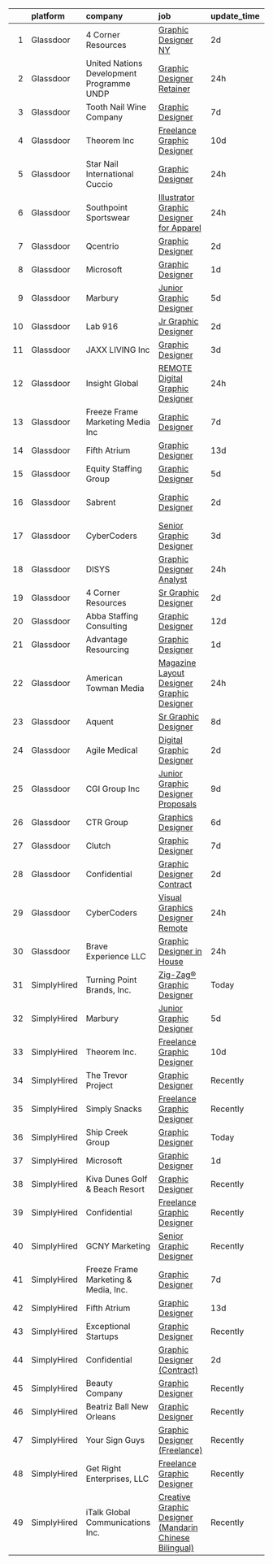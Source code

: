

|    | platform    | company                                    | job                                                                                                                                                                                                                                                                                                                                                                                                                                                                                                                                                                                                                                                                                                                                                                                                                                                                                                                                                                                                                                                                                                                                                                                                                                                                                                                                                                                 | update_time   | location             |
|---:|:------------|:-------------------------------------------|:------------------------------------------------------------------------------------------------------------------------------------------------------------------------------------------------------------------------------------------------------------------------------------------------------------------------------------------------------------------------------------------------------------------------------------------------------------------------------------------------------------------------------------------------------------------------------------------------------------------------------------------------------------------------------------------------------------------------------------------------------------------------------------------------------------------------------------------------------------------------------------------------------------------------------------------------------------------------------------------------------------------------------------------------------------------------------------------------------------------------------------------------------------------------------------------------------------------------------------------------------------------------------------------------------------------------------------------------------------------------------------|:--------------|:---------------------|
|  1 | Glassdoor   | 4 Corner Resources                         | [Graphic Designer  NY ](https://www.glassdoor.com/partner/jobListing.htm?pos=114&ao=1110586&s=58&guid=000001818f572fdf82df4aeb22bf6b9d&src=GD_JOB_AD&t=SR&vt=w&ea=1&cs=1_105a5ff7&cb=1655967265152&jobListingId=1007952328863&cpc=334ABAF5D42DC775&jrtk=3-0-1g67lec0sih5p801-1g67lec19is2p800-acfc512cac6432b6--6NYlbfkN0BbOuERaj5v5m27SHODHSE1AJUyn-tjvQD4xEPDiBm3ei1uIpzH7JItqg56FuKjcna7l104GhRpr11-QPm8vOrcxF2QLx7lp7pbRCSXJ-1hBVO7cWfRExYEdl2An46pbVQ6QKTH2hA6iIDUS7xAMiUObIVYTSq-GM11FeaezHyD5kKFIp48LHxrSWGeYlyb5K4-O6kC3YqTYVrgW8YrCrJFHFPvzwitYi1TyCs_xN6uzVRC_kw-50ypUGI5R-w60--oW5DtqQixLFIOCvl_kjo-OYDXUEQa5P3CHxRSSGy8UkR6lioaPylZuesEPK3P411PBWeOCN2g8kq42Pz0aITs-eouHSuLFGp0HaRPn6cY8FiA6WXvcsCWfYgz9k4t2lDiuvDSIU2lolj2X1HJJwecWM0BTA9UUPb1PHNmbdIRqayV2oqIDwGEgsE4HWJPJufZVkkaLPbD0AoE8596kRRsBov2rQ9D6gOm_7eftE7VU49VdCbyY6D-JzXrq89_btJ1-6EVZ9wzXjIgxKPwyAfx1PUBukLwaSByphI-N9ryg6GN73-8NJtPja_grbnOiYWBjeSfDDIaEeLqcWwL7Db3DzR8pD2gVfzevbNfhF_XNdhWv00iUElcNSP3b7FWQ27IrwTNtAidGcf6kB9-MMvDVf-nhhJnsAJnol3YqzkHcv677lw0coi684d0-hCdkLY1T25_pCg95g%3D%3D)                                                                                                                                                                                                                                                                                                        | 2d            | New York, NY         |
|  2 | Glassdoor   | United Nations Development Programme  UNDP | [Graphic Designer  Retainer ](https://www.glassdoor.com/partner/jobListing.htm?pos=124&ao=1136043&s=58&guid=000001818f572fdf82df4aeb22bf6b9d&src=GD_JOB_AD&t=SR&vt=w&cs=1_2d75b050&cb=1655967265153&jobListingId=1007957267554&jrtk=3-0-1g67lec0sih5p801-1g67lec19is2p800-9eb7f1d2f1fc61df-)                                                                                                                                                                                                                                                                                                                                                                                                                                                                                                                                                                                                                                                                                                                                                                                                                                                                                                                                                                                                                                                                                        | 24h           | Remote               |
|  3 | Glassdoor   | Tooth   Nail Wine Company                  | [Graphic Designer](https://www.glassdoor.com/partner/jobListing.htm?pos=128&ao=1136043&s=58&guid=000001818f572fdf82df4aeb22bf6b9d&src=GD_JOB_AD&t=SR&vt=w&ea=1&cs=1_244e3b05&cb=1655967265153&jobListingId=1007942247149&jrtk=3-0-1g67lec0sih5p801-1g67lec19is2p800-9b83c48d7b2d5c3c-)                                                                                                                                                                                                                                                                                                                                                                                                                                                                                                                                                                                                                                                                                                                                                                                                                                                                                                                                                                                                                                                                                              | 7d            | Paso Robles, CA      |
|  4 | Glassdoor   | Theorem Inc                                | [Freelance Graphic Designer](https://www.glassdoor.com/partner/jobListing.htm?pos=102&ao=1110586&s=58&guid=000001818f572fdf82df4aeb22bf6b9d&src=GD_JOB_AD&t=SR&vt=w&ea=1&cs=1_0bf7fa5c&cb=1655967265150&jobListingId=1007933778137&cpc=AC285F3A3ECA6BB0&jrtk=3-0-1g67lec0sih5p801-1g67lec19is2p800-c6f76b686089fad8--6NYlbfkN0AFW8_jy3Exud-3yScDe6C_gOnco_vY6PGUfytLF_4d6EkTCpOAWV-CrHKoiYYLwIqg1l_gI_lcE6Sgc6Z0AbUcjp9OM2Gim2qbKXCOcZaAhiPME1DQ2wZs7zWrQyxgM_WwQXANWvgVEC4Lx131mJzhmPIQ_XinjlxfRdvB2NH3Hgy4UHt9gIwQdv5K2XbsF0VTAwfy9-uYq76z76qzLzEp-hfy3qzAf6fEy3hVHkAZ0gQQbc6JusnBBhgbV1yqPRAjaSe9iuwiqAmNpW2aIFY4cB4S3VZwtYcKcH2d29OAyUJ5ifRG0Ouvhp-h0dr5MKnXTEK6rbwm1a8eSyg-qY7KsClyBfs6E7T7m55hN1EAyH9vELXMc8CJLgZj7AQd35ELx1lqCJbDsTIXd13Es8JvB6__tZZsBrHzWD39boSMc_IPSygRwiYvOBhsI9aLUOBmL6mcZOXwNwQKJrcyedgUS7uvUfe3V-ZKWZHi-jDSXSHKiVOcVWuY55qNBCwZr8U%3D)                                                                                                                                                                                                                                                                                                                                                                                                                                                                                                                 | 10d           | Remote               |
|  5 | Glassdoor   | Star Nail International   Cuccio           | [Graphic Designer](https://www.glassdoor.com/partner/jobListing.htm?pos=130&ao=1136043&s=58&guid=000001818f572fdf82df4aeb22bf6b9d&src=GD_JOB_AD&t=SR&vt=w&ea=1&cs=1_c07b7e16&cb=1655967265153&jobListingId=1007957175951&jrtk=3-0-1g67lec0sih5p801-1g67lec19is2p800-79f6cd1be71824a3-)                                                                                                                                                                                                                                                                                                                                                                                                                                                                                                                                                                                                                                                                                                                                                                                                                                                                                                                                                                                                                                                                                              | 24h           | Valencia, CA         |
|  6 | Glassdoor   | Southpoint Sportswear                      | [Illustrator   Graphic Designer for Apparel](https://www.glassdoor.com/partner/jobListing.htm?pos=104&ao=1110586&s=58&guid=000001818f572fdf82df4aeb22bf6b9d&src=GD_JOB_AD&t=SR&vt=w&ea=1&cs=1_ee4c305c&cb=1655967265150&jobListingId=1007956721470&cpc=C0FAF87ADD587446&jrtk=3-0-1g67lec0sih5p801-1g67lec19is2p800-3104492e6307aed8--6NYlbfkN0CNayYzF1mBaI40OgT78t3Q2d9IxlwDzhsYR4HK7epYUe4Qw0M7PF9GjlLjp-a1XHEFqdOU3Ogi1Pcj76x2e9YdKNnXAzn_c7qAtMxNuzdFIsUZJW85nyqE8yPwBOeFmOGwJVMwQaPSvg0C2jWEM9g4yXkNK2jYDY3eFsCgBrk0luXt4-iCGxJWkcgyQzypojRFkOGb8hmVrDGOag9EXi8yFCaAB5WeO2nkD_MKxsLzgTCvisNUXt3a14Tae-DJAfp-q8d_9bkp6kvji2IBYQcBNEXIbq3J1nXqgzoeUGRJt2SrwMCo_SnpdKF0-kedUz57MWR9vpuyRf7ckfIK5ud9pMjXBxyhdAqX0sN-TreyleArko95ub0XeMBm6zonqcMKRGvRBiMamtjP4OmWIFz3omxBTv_QdOAbzpNjkacMGBzhZaIs6sLX1OEqt8lArtcVtg6K5ctFFcKMZbFE_i4_xQrXUQjZSQwyl4nQ-NhOsDfKpBBRQtDxDKEK51_aPLVX4T8tkUsHUQ%3D%3D)                                                                                                                                                                                                                                                                                                                                                                                                                                                                                   | 24h           | Medley, FL           |
|  7 | Glassdoor   | Qcentrio                                   | [Graphic Designer](https://www.glassdoor.com/partner/jobListing.htm?pos=127&ao=1136043&s=58&guid=000001818f572fdf82df4aeb22bf6b9d&src=GD_JOB_AD&t=SR&vt=w&cs=1_68abedac&cb=1655967265153&jobListingId=1007951761137&jrtk=3-0-1g67lec0sih5p801-1g67lec19is2p800-edd0f7c2f6175437-)                                                                                                                                                                                                                                                                                                                                                                                                                                                                                                                                                                                                                                                                                                                                                                                                                                                                                                                                                                                                                                                                                                   | 2d            | Houston, TX          |
|  8 | Glassdoor   | Microsoft                                  | [Graphic Designer](https://www.glassdoor.com/partner/jobListing.htm?pos=122&ao=1136043&s=58&guid=000001818f572fdf82df4aeb22bf6b9d&src=GD_JOB_AD&t=SR&vt=w&ea=1&cs=1_8ec7097c&cb=1655967265153&jobListingId=1007955223233&jrtk=3-0-1g67lec0sih5p801-1g67lec19is2p800-78194f8f604e59fc-)                                                                                                                                                                                                                                                                                                                                                                                                                                                                                                                                                                                                                                                                                                                                                                                                                                                                                                                                                                                                                                                                                              | 1d            | Remote               |
|  9 | Glassdoor   | Marbury                                    | [Junior Graphic Designer](https://www.glassdoor.com/partner/jobListing.htm?pos=125&ao=1136043&s=58&guid=000001818f572fdf82df4aeb22bf6b9d&src=GD_JOB_AD&t=SR&vt=w&ea=1&cs=1_08682922&cb=1655967265153&jobListingId=1007947966367&jrtk=3-0-1g67lec0sih5p801-1g67lec19is2p800-265648219fb521ff-)                                                                                                                                                                                                                                                                                                                                                                                                                                                                                                                                                                                                                                                                                                                                                                                                                                                                                                                                                                                                                                                                                       | 5d            | Remote               |
| 10 | Glassdoor   | Lab 916                                    | [Jr  Graphic Designer](https://www.glassdoor.com/partner/jobListing.htm?pos=107&ao=1110586&s=58&guid=000001818f572fdf82df4aeb22bf6b9d&src=GD_JOB_AD&t=SR&vt=w&ea=1&cs=1_4f5b4047&cb=1655967265150&jobListingId=1007952834308&cpc=AC285F3A3ECA6BB0&jrtk=3-0-1g67lec0sih5p801-1g67lec19is2p800-457ed616efcefe7d--6NYlbfkN0BpjNmDsl8c3U7KJVddV-RuVe4azqwUC9lNtfo88f6OOQ4huVoiSr1-84vuxnLFO13j6P23GsU4Ng8BKL8Ygfva-o6hK75JDgyZ5-8U6ZpTvdzvzI0f89FpcSU-4hHzcN_7lN8HG1vVgEKMvDCWlW_D7ZWb2_Yy2FqK2gO-cXJSs1HmJQJyca-9ntLpEhQ48kjQ3Y2sXgiJiBtA4_TXefUT4H16ubUa9O0KoET3PKq3U6ZIPsi7HgmJI-ADtqize41OPaqIlhUBOg7dNwdpxJtNj4fHuVG4T2UOzgLiVJ6ZPMvg2tAA7oX8k3RDmaSB-PbYKq3fTuPmnpvlmhgSl7lW6jiuhMOOsBtOAXsXvMzzHMW98pePMPY4YNcZRBRNrrZ23ZKrOtP_1-Q6kDdnYyCzuEG108l85xKNqePq_5NOaFtNzGS64RUTFDVBYlSNP0uoWxmqNQ8mgJ4BFRGmZITK06vS2wl9liUFIMq0swcXczzPz52SKhzR6I0KbFfm2JoeZsxMkxVgVg%3D%3D)                                                                                                                                                                                                                                                                                                                                                                                                                                                                                                         | 2d            | Remote               |
| 11 | Glassdoor   | JAXX LIVING  Inc                           | [Graphic Designer](https://www.glassdoor.com/partner/jobListing.htm?pos=106&ao=1110586&s=58&guid=000001818f572fdf82df4aeb22bf6b9d&src=GD_JOB_AD&t=SR&vt=w&ea=1&cs=1_cf2d3e3a&cb=1655967265150&jobListingId=1007949254701&cpc=9C4F014304452074&jrtk=3-0-1g67lec0sih5p801-1g67lec19is2p800-69a63032a5e203c5--6NYlbfkN0B6OB7jr-p4Ycr1l0MNgEhbiUbX8bsrLuSxQNC77Lk13UqdI_GAXZGZCrmnYut3k63HYFlpVXq8ZSv-wYpJUrd1e7vQKBl3nZuxpayZioerETp1nHF8VsyN10U33-dWeQ9jCPKi0eJBSGKPrFNwjm_Als-3dIPCc1Sywh8diVRhRwu5feU5MC0vCDI2EfXS2qYyvncaFno6QJO1XehoaT9wolYuSFNN_t43CiYMgeIUtUAounTAFY2pdSe1R4UDIY3ggZslWF5QSltR6FdPurxm63ItvBhXuAPA1JWdhM418DILufsIg_5mDssxoC6JBC8cPgUUdn8hS8i7cD7Oc_cdMkYzpAoETkbw9uNiqk0NqmCXKYxTz2xWZU0c3XcKctN3pa7rragwbi1M5YaFS6eMo8ZubSxBods91E2vHnpcadT84lNtMtZICZRBvjq7maCvNxUhW5On7FwRV_314lidrYRrDFJFHU-S7kprrN72dVgQgWVfH0pQOS_e3WMJ83A%3D)                                                                                                                                                                                                                                                                                                                                                                                                                                                                                                                           | 3d            | Atlanta, GA          |
| 12 | Glassdoor   | Insight Global                             | [REMOTE Digital Graphic Designer](https://www.glassdoor.com/partner/jobListing.htm?pos=112&ao=1110586&s=58&guid=000001818f572fdf82df4aeb22bf6b9d&src=GD_JOB_AD&t=SR&vt=w&cs=1_19c451fc&cb=1655967265151&jobListingId=1007957361140&cpc=45DC3EB807283E85&jrtk=3-0-1g67lec0sih5p801-1g67lec19is2p800-3cad63510f266df8--6NYlbfkN0BKkHZu3wF05EeDimN_p6sYpKCMArvwa95YdH7UpkaBCqc7l59ErwqcyE8VoIfttn4c2j_dz-wbi3Y1h5LG2YcoVap2Se6ieQr5Ue30ocDPLddk2oDZQgbqm8d-MfWlTn3NqIitRa5kOB3MllyMERON4N16Ajc4k9HeWQrt97QOVrCc89U608sQncLhY5bWULSd2KWNFhz7r7Ub5BKk8BykULewpchuD72uirl-mSWaByY0-6tcmN9KchziA4Qo_ZIh1_bqLO1Ry8Jq9X6he200J9TY2DSYBst1kH3hEvcp8-xGYiTdzi8UMYyU5WOT7GTRq6UX-BRhNdSEVQH2U0wXlY6f2vwEo8RmIzId-XovRgOjvGm7VXOSp9R0asK9m6bK0ZiLGZZKlkPsEJpfZIOMePJI_yHzMxmOE2-x0ojqsjyylClm1qlXstnU6nGnSnI4dHi6R07wSzKObriMa684JprHaY-GjQbQ9o77Ii93dinPdTv2_oQHJpOX5yBodd8%3D)                                                                                                                                                                                                                                                                                                                                                                                                                                                                                                                 | 24h           | El Segundo, CA       |
| 13 | Glassdoor   | Freeze Frame Marketing   Media  Inc        | [Graphic Designer](https://www.glassdoor.com/partner/jobListing.htm?pos=129&ao=1136043&s=58&guid=000001818f572fdf82df4aeb22bf6b9d&src=GD_JOB_AD&t=SR&vt=w&ea=1&cs=1_56b5c45e&cb=1655967265153&jobListingId=1007942040973&jrtk=3-0-1g67lec0sih5p801-1g67lec19is2p800-62b21f85ab881198-)                                                                                                                                                                                                                                                                                                                                                                                                                                                                                                                                                                                                                                                                                                                                                                                                                                                                                                                                                                                                                                                                                              | 7d            | Remote               |
| 14 | Glassdoor   | Fifth Atrium                               | [Graphic Designer](https://www.glassdoor.com/partner/jobListing.htm?pos=123&ao=1136043&s=58&guid=000001818f572fdf82df4aeb22bf6b9d&src=GD_JOB_AD&t=SR&vt=w&ea=1&cs=1_6873c137&cb=1655967265153&jobListingId=1007930521371&jrtk=3-0-1g67lec0sih5p801-1g67lec19is2p800-d0d39c68e8e23311-)                                                                                                                                                                                                                                                                                                                                                                                                                                                                                                                                                                                                                                                                                                                                                                                                                                                                                                                                                                                                                                                                                              | 13d           | Remote               |
| 15 | Glassdoor   | Equity Staffing Group                      | [Graphic Designer](https://www.glassdoor.com/partner/jobListing.htm?pos=118&ao=1110586&s=58&guid=000001818f572fdf82df4aeb22bf6b9d&src=GD_JOB_AD&t=SR&vt=w&ea=1&cs=1_385016e4&cb=1655967265153&jobListingId=1007947976181&cpc=8795CF9063CD573D&jrtk=3-0-1g67lec0sih5p801-1g67lec19is2p800-517a0587ddd23bf8--6NYlbfkN0C1yyJIapRlEdYOhDmVropYbNu6_NST9zaz4GWjsOuGwSr2S_wuxMSgMUxyoNOegNJul5AzaZ7KLnpBvVDrfxHcqpo3ZKjpy9f3Fx9lskEFgv6v44K8JxHHrU6S4B-RI-fjeCoOTQIiUjSUh1AU2Y8PyCy8gbw6UAh5-JDfUKV_d_j7DFdN88OjBOdZXrvy4XUkki_ain-oyJUVfWvs3sbAa-g5DdKd4JXHaNyVWngHs2DWpDw0sqdSmrdCAHrwaPLKFmB5b_jWPeiXV0q_OtKDkrDxqmndoiW1Z5WYoq6t-R3cO3Ww3QtAItTVzdXHQ86-dsnbYpF49vBOEgOSyKJQfOeKTSyy8prnY-oPGCAUIn9rIUSnwQwFSjSXiSsb2G-v0CBKY2PguX4QaRA8rm4IdRQLnT-OB459cnq3nmpT-bHfw7sV5EFqcxbyZk2PPHrHGxXzHDdM2oopbgxo3lGJSqqCnIBu0oMdVNW2bXl4tcviKeyxd-QvA9sfYahLVLVXAa3MGLJAUA%3D%3D)                                                                                                                                                                                                                                                                                                                                                                                                                                                                                                             | 5d            | Houston, TX          |
| 16 | Glassdoor   | Sabrent                                    | [Graphic Designer](https://www.glassdoor.com/partner/jobListing.htm?pos=111&ao=1110586&s=58&guid=000001818f572fdf82df4aeb22bf6b9d&src=GD_JOB_AD&t=SR&vt=w&ea=1&cs=1_97f265e9&cb=1655967265152&jobListingId=1007951565244&cpc=47CFDC01B3F81FAC&jrtk=3-0-1g67lec0sih5p801-1g67lec19is2p800-801aeac76e53774a--6NYlbfkN0AuAjYKnBHsdkcMxrD7ZJITXxV72vImVt5xOyKRJQecNFLpcI9FqXvsG0hM-O-miDGQyjeG-3cn-tTQI_pKEFdvrGLL8fNki4A4oVafCvJih-GxPq_Nf-rzm6G9qyvPv2pCGu7c4hikeEB4X7ZbD3ZJbQii7hqNYnjzavDEnvOjwzpAIDe0GaQp7GfyQNui3LXqpuf1VB9Aw7vjqT0OImjfm25ogqZmhTy4gDF9HebSTm65G2PCYvsai6HV_P0sUdr0Lt9IVOrjdlz5nLrSX2OUCLPwZMTnmRVXXsPEfSNoUk4EdwYnqDXLoX3S0DJyTLZ_zGTWj09mPgr1fyCyXYfedPqGLIZHzvIcfv-BA8gyxDdRdbZU0K0MNaIammZXDyTzI7d3zyd6aNtwPUxeOlPpD5UoFPzT16Qkw_BLPnD5HaVgbI8JOeWitUqJJs4ojHXPv5GqQPvpTXcJCzy9dK3YVMk4RvWCH_FoqQF0mH7H6Eiz6qOu6FBL09OF7IYW1WI%3D)                                                                                                                                                                                                                                                                                                                                                                                                                                                                                                                           | 2d            | Fort Lauderdale, FL  |
| 17 | Glassdoor   | CyberCoders                                | [Senior Graphic Designer](https://www.glassdoor.com/partner/jobListing.htm?pos=115&ao=1110586&s=58&guid=000001818f572fdf82df4aeb22bf6b9d&src=GD_JOB_AD&t=SR&vt=w&cs=1_49981aa7&cb=1655967265152&jobListingId=1007949347114&cpc=3DB599BF2F4828F0&jrtk=3-0-1g67lec0sih5p801-1g67lec19is2p800-5e78689ad840b295--6NYlbfkN0CpFJQzrgRR8WqXWK1qKKEqALWJw739KlKqr2H-MSI4eoBlI4EFrmor2FYZMP3muM1zqayqab0iqVN0eIcl8SKceDm4fmVNWSd2tTNJMroA4-VQiaP3Kgeyf130o752ppOiO1DqUueByp_a4CvXxfQNAT1ApEsCbYz8FBNmSNGguSTutMa0Rh6uw_1FLM97gykbG1woJNvPgaWW954Soor_gcD_t4z5fFMOMDSNX4tjY4hVE7T-x-CxiUJy7i_f5ptQpA9obqjk1wPD_kJWUfEMFse1f1AE5wEP1h-0iKTkzJ8hfZTI9Wk6iM95l_OJ0V5hdIlc9F1kfka3CxZjllqb5W4UuK8o8kVdAYTmlNe4ne5x_8zohfNKYMj0XDmc_-gI-7MlKGSTkMkv_wktjAES6rd33K2XjcJMvLtyORi7rEe-LhrE801zP3RJorR_WpMr76SCt25epG8JI3VXujmYT1CUZpI-aCnczNgExZ8xODeFCr2Vja-8gc_rAb9Eze2jZdlmzQlbYBi_V6qyVK7en46eZBWZ2P1hhzxRn-3f7c6aian4HZS2v6xhgk10URPGSUc8qDNAvFe-DIPCxX5BUyX8EgUPfQDBSUIrPnRWphvhTC4NQzJ0_jTtiaWzVuas2Smio6ZDs1uQNw8Ra0Bac9L5R5mqelBNsP5Ct8wKZZhxd_aHtROucPjfRpLyyRDQlA3PPi1VTrpR1fPtpkOcQ7o3STw_JWVez9zlwp9IktSDGk-VZQICK5s4WTRc3rDaffNJ4PEDxNv-bMuefFB0CDa1yzz-Uzpo-jN3mDaOX5qf2EYkksMzGqjbUpkO7_Rx8tTtCub1l4iEB9g0NTIv49Tf4tbucAdyTaBS7czMTBU2N8k7VMzW8j2hzlqxaOHa1z8g4Sytama7fFU0UAeLeb7o4UzGpRptuBroIA94_B67HJHiSkwj93GVI7ZxPh5gET14aUFLNYm6_-N81ndiWjoG2sUBEIk%3D)                         | 3d            | Jacksonville, FL     |
| 18 | Glassdoor   | DISYS                                      | [Graphic Designer Analyst](https://www.glassdoor.com/partner/jobListing.htm?pos=108&ao=1110586&s=58&guid=000001818f572fdf82df4aeb22bf6b9d&src=GD_JOB_AD&t=SR&vt=w&ea=1&cs=1_f65b413c&cb=1655967265151&jobListingId=1007956970516&cpc=AC285F3A3ECA6BB0&jrtk=3-0-1g67lec0sih5p801-1g67lec19is2p800-f6aa5f792b89d7a5--6NYlbfkN0BTYkY06FZEdAAtNWO-eDAfNklmfZymsMF6eFRONl7rAMN5x_2sHrqXfWPo9rHDxSPoeGPnT1TdZgMBd1ZumDuBWT3QKRh__rjNaLPodd5yHR8g5CJiL1eptslsIkYijthKmWDbJ6H8bIsh3f7BVokl1Ms1agaQKO9C-9lq7wU3Sjamo_jFsobj2qWcTT-hivZ0_H2t7MDeXtkr9Wdep1Dj9Ooc0hD7zFElDiJTVfE56S1hlusl30lOiAjA-ec0B19Y3_nvK7UIW8B02DmdDEIzqrG4txPZb6-5GjK_YST8c9Sd4y0TUYLEv0f0YA0-F8tdstpL75MpfAovJJ1Ix3cH_LQnKw4QYq0VZgwO_vl-62V1bKFw-2iIIunuEDMYYNy52cDjTiNnti0DH2gWiBZ_3QH3Kid_w64Dt7t5Mtde-Dt7pC-Gjb_qJi0PxvNQICNtFQSSznDe-xrSJa5iG6q8CXgai1M9atTWGZ8osB_Ulb5UOf3fDfRUAlqcLomwdn7NoWE1xvzKBQ%3D%3D)                                                                                                                                                                                                                                                                                                                                                                                                                                                                                                     | 24h           | Tampa, FL            |
| 19 | Glassdoor   | 4 Corner Resources                         | [Sr  Graphic Designer](https://www.glassdoor.com/partner/jobListing.htm?pos=113&ao=1110586&s=58&guid=000001818f572fdf82df4aeb22bf6b9d&src=GD_JOB_AD&t=SR&vt=w&ea=1&cs=1_a9600602&cb=1655967265152&jobListingId=1007952328875&cpc=C4A69CCDBB3B9599&jrtk=3-0-1g67lec0sih5p801-1g67lec19is2p800-8adfd27c5f4c46a4--6NYlbfkN0BbOuERaj5v5m27SHODHSE1AJUyn-tjvQD4xEPDiBm3ei1uIpzH7JItqg56FuKjcna7l104GhRprypdyFv-mLK4HeE57TnXvdOKwrNXwImFesnSpuvT4odSIRM0EjTbOeaUk2h92v6tsvCHl3B6xiAywkVSEOkEG24fF0_CKcck4Twa7-i15X_jls8qfs84-Yjj2LDQdpavWePo9P3pUHzul3rsdkpKrZ3w_whfMCh6CYHU2rfv06To86stWhYguYj2klh6aWEHkPdD72KN-ickYlhCwVpV905hhD_1MO59NO0sNrHiibekcz_yQRdk1pKLPavE_w5lIMuPTpGLeVhTT_Ox_7hIKMZAeJzs9ayX15FXyfCuLuKBgHU4znYvpuUJ55AZncibQ1cURnyWlZuAjz9-SrCnIPkRWc0zXAyQbdPalrOf7-vMEfCRFBnaVVIxzJEUKtFuRKavAZG4nOPYlYXX-GZZ1xhcVs-EvlJOf1lFckGd1aecaHcEcXs8B_hamR315W1jet_iOYIZbz92n4aJVXYXhzIu0J2hF8DeZMGRJIkE4WxESF-OJKEsvV5YXQP3dFq_bPu8Yft_fhVxcxlFeERnaQfDTOpO1VkDE8yZ5Zj-tcpRuVQFEJIwUvPiUB_COMaGCoiTlceP5ErizJMEXFZHR-4A1XT7DDaquSG7ytBafInDfqXZT27Kmw2UASaiajXPKQ%3D%3D)                                                                                                                                                                                                                                                                                                         | 2d            | Van Nuys, CA         |
| 20 | Glassdoor   | Abba Staffing   Consulting                 | [Graphic Designer](https://www.glassdoor.com/partner/jobListing.htm?pos=120&ao=1110586&s=58&guid=000001818f572fdf82df4aeb22bf6b9d&src=GD_JOB_AD&t=SR&vt=w&ea=1&cs=1_b6b75a84&cb=1655967265153&jobListingId=1007932363274&cpc=155EB9D5185558AF&jrtk=3-0-1g67lec0sih5p801-1g67lec19is2p800-c3d43e6f5dced254--6NYlbfkN0D5XY8x9m_cZnzhfDtFYdXIFqW5MfypCU-42RSKYM1kH_0eg9Z-lCucDnpRQujjG_q1_-WAKRkiA_FVW28LbTCqpBrdBnZbPRQiHbXCvIZyw2p62g1uyeBlf-g0ufJ9A0iuUa1swzpzSUCaOHVeybE7CTDbZ2hs-sX8fnppYnJHLs1ad9il3MVQ-xZVaO5f1WhGyBQagj9bR896mDc13_V6E6F9z_-7nDB0IRcdTPZ1l-tTvKphq5ojLODOrvF7b4M2dfQ8v4IKKetbUdtT6sX99dnbce_FJWNvX2U14ajKZ12aMm7Cbj__tjc0kZdHFzU1L7uG6BZbwLFuHzQjT3-VNvGCGs_PVYDbRUArIVGZlWPLfNEV6olycFK8xTgQQNuPMl6b5q2oihqC2GLaaT_1GBzEv1DFbilBT9oELeZbktu7l0xfKwU5DFZ967RlB0d2nMUFKaD_7tnwtV6qLdh1y4zifa1ddrLz3gs6PNdJKqcxSgdiXf4plgu-l8FHig-DpvA_hGuJloHm7qgXpWrEvgUml93vysF9tRZtqQwPOemDoDuXzcIeBFrc973m_zb1aRU5DcsWNA%3D%3D)                                                                                                                                                                                                                                                                                                                                                                                                                                             | 12d           | United States        |
| 21 | Glassdoor   | Advantage Resourcing                       | [Graphic Designer](https://www.glassdoor.com/partner/jobListing.htm?pos=117&ao=1110586&s=58&guid=000001818f572fdf82df4aeb22bf6b9d&src=GD_JOB_AD&t=SR&vt=w&ea=1&cs=1_a0f3300e&cb=1655967265153&jobListingId=1007955204454&cpc=9DC6E4D8324653EE&jrtk=3-0-1g67lec0sih5p801-1g67lec19is2p800-4834997a96c62073--6NYlbfkN0CQRQ3eiV4YWjrRS1ho7HVQ9JO8v6Fb3eU0yDOJbdOiEguntuRlpE4-_N6DYLNj-GoNxMwFqe5uZl5wEaXLdEmCCvaEqj7e2-P8Jpmvko95KaWiMPW48kY4iW3xDZG0bseuzeGC7YsBXbFZJ8eAbFCmctmZzyz9HI3d39gaOvATJ5s9ofOvVwZZM1bjf5Td5-fWhHpi0GAXE57Hul2TMcQwUsLBD9R0TuqWZ1bMARrXroKXOY8LsabDwtXRm6cRKd61GVtljrjuTkpkwAxwrHCjyDWK8LAMZuCik6GnYvzZRQd96Bjl-mZZISn9LTOpcrSpTYB7xGrr8Nz366eYjAPLdtWMlUjehOUul9ca3YpelcF99UUdbYC-WaAGtsUyfRsW_W8vzAAvKrbD6YgGqFQ-Y_00wBGn0p8YVn7UNPLUxiGdObSWzdy0aauviyz3hNIiyWU_EURf5OJUK4HUgsfzaIG4vcwBjwRoNA_G_0xdhgImw9k193LOmEyYJDEOA4ycWhRXwHNbl0-B3l565rvFIUemwN0xmvSe1FuAhVE7hN1igN28A-vA)                                                                                                                                                                                                                                                                                                                                                                                                                                                                         | 1d            | Vacaville, CA        |
| 22 | Glassdoor   | American Towman Media                      | [Magazine Layout Designer   Graphic Designer](https://www.glassdoor.com/partner/jobListing.htm?pos=105&ao=1110586&s=58&guid=000001818f572fdf82df4aeb22bf6b9d&src=GD_JOB_AD&t=SR&vt=w&ea=1&cs=1_e95722db&cb=1655967265150&jobListingId=1007957092168&cpc=70D6958B2CFB98E6&jrtk=3-0-1g67lec0sih5p801-1g67lec19is2p800-d726a802f27db6e2--6NYlbfkN0AS3oPsAAmCngCu4U51_2RxXyfS7TdWOFtWPOafNW52I29jAwwM9Lp-FN1RjUT9icZ71g35vtntLDsejdfFZVfLjL8ZQipifm8Id6AEs5psAmhwemuqfV6zAZExxczm01gyf4Qo9pExkiHeQXyQ4cTcie57UqVDJPHRDoC_Ox5nuLPdM1Fip3rUSET9aN1dzMNb6wVmm7_LPZEKzGtlswJTl6x-El4GIk0zCF9VbCzgxV__RWKyOrWszQ1cCbxMPARLeMJ01cKntNZxIpVXItIepZSr1qobHGpu3aGeLhnk4sbj0dt8em_8sq7N8nOuapvbSvce8rpXGvOeqilC8FLfh6GWWRuHY_fNCexvgEZBAgte-w6liAu0IGiIS3aZ7m9-IGQK8SxRN5dpCpBH-Ory2TSb3rIEkXrmWVxu9-BkP_1hC4lgBIVqMLaeriea3Szh2Mjfs4jzYynxPlXj66-HvzC08XhkuO06mPfXKfwBXeMPMWwKXf5a9yHZJ_t3_tY7wJHe2ylPow%3D%3D)                                                                                                                                                                                                                                                                                                                                                                                                                                                                                  | 24h           | Warwick, NY          |
| 23 | Glassdoor   | Aquent                                     | [Sr  Graphic Designer](https://www.glassdoor.com/partner/jobListing.htm?pos=121&ao=1110586&s=58&guid=000001818f572fdf82df4aeb22bf6b9d&src=GD_JOB_AD&t=SR&vt=w&cs=1_c897deb9&cb=1655967265153&jobListingId=1007940168729&cpc=9908D8D4413DBB8A&jrtk=3-0-1g67lec0sih5p801-1g67lec19is2p800-598967756ba94ddc--6NYlbfkN0DMrcEu7yrtATojKJA7cEzGQ3FdRGWLh0CZQInL4ECGI9gD0Wolx9R2EDT7B77c2cRZkYx-wKnyhquMKDIyhS8rOt7lOAhFDqR0mVm0xJxbbSGWT4IZxyYjPH4x2ViNQCn4kmbTRKv_tBKcGZPZ6rWF0p4zIHNSEVS4nJ6NOA_4RmRzMBtRHUpDEqmvzj_ycN07nIY0u24oHxTgavDQZxQ6XWOyQZ8aDbNHckg2d2sUQLIE3GZUUwUaVfSFWNsaxfgounglfezQs-ClZuBTjUStKlKQA6aXyD5VD3LUfUqnVyPU0aufs0HHgd6HbpHOTPsNnkXQLqL97hHdtevemYRhMzoPlOMGum5Ze7Kua_puEaE4NQ5Bz68CkdCc3xAKaO4erIEb-tj1f_Ihlgvh4Z1PblaNtPYx_9L7jSen4H3KH7iWRoMvfHsHdY33VrQtbZousoEdMzAMRw%3D%3D)                                                                                                                                                                                                                                                                                                                                                                                                                                                                                                                                                                              | 8d            | Remote               |
| 24 | Glassdoor   | Agile Medical                              | [Digital Graphic Designer](https://www.glassdoor.com/partner/jobListing.htm?pos=110&ao=1110586&s=58&guid=000001818f572fdf82df4aeb22bf6b9d&src=GD_JOB_AD&t=SR&vt=w&ea=1&cs=1_f7c5a729&cb=1655967265151&jobListingId=1007951376445&cpc=6FC5BA77C9A4CD78&jrtk=3-0-1g67lec0sih5p801-1g67lec19is2p800-936af22f85e3615f--6NYlbfkN0C_L7MI14tMapRP4wUN_CO2k7vXiDB4aB0P3rUk8_0aSZxmlOBXzGy4dzcMW7kEgwt53bgLOGAoipC-E37MDV3LqnEoh21iVdhdZWIiNAPQ718hj29gaFk6XzvnCwtnQqCqCKxwQ_ww6Phde15rV6dDqZBsPqZ3LDffl4gRNQdE0vCnP5Y7rtun96c4XyXZFt4Wax5RvsUvocITnVjCJmjmNfyrEDQiEpMPGTvauXXNarB0TGVO94eTqNX_59DindOspxDMJyJE9s18Tni_64NztySTLZdG69KN5IVzWmVpuSkObPqzehwVvUry2jJIgcv45vvotQMzILOfdPqaDHVxGZxCusFDsrzZ0Jfu6zZufwbZJDB8C3nVxshWZR0a5dZXL_OWFuijii1Sg1bEt3pokB71NeGd6weYCj40SGuqP6fgwQYXtGM8UMyOnL1vvppy7vx1heGVOVLNCWh8dBLuQxM-nfO0_3Ra1OlbesTmiwKrQh-V-QnoVZ2cX8sOFX0%3D)                                                                                                                                                                                                                                                                                                                                                                                                                                                                                                                   | 2d            | Remote               |
| 25 | Glassdoor   | CGI Group  Inc                             | [Junior Graphic Designer  Proposals ](https://www.glassdoor.com/partner/jobListing.htm?pos=109&ao=1110586&s=58&guid=000001818f572fdf82df4aeb22bf6b9d&src=GD_JOB_AD&t=SR&vt=w&cs=1_7c202d5e&cb=1655967265151&jobListingId=1007936444215&cpc=6FC5BA77C9A4CD78&jrtk=3-0-1g67lec0sih5p801-1g67lec19is2p800-2b5909ae49bb43f8--6NYlbfkN0CmPt6JXytAhZscz-5ZOP53MMQ49Xi4hmwETo1lvmuAlTU8vZDiHq8TANo4TpJtu6V5BvtbAjljC8iCdRFJD4Ye89otX9TPsWfqPVek2mArkbTyplUuq-HQSrrb9ayP7CjojZqlGJNloCdbnv5CCkvpm6cDMD5wnGdRG8oEce7G5BRW6BI8wm90wJysuk7N-CKjeZz6_J9R70LyS9SBU8eWfi5fx31fZANzHIcyLwEUc_wj9mVPTMxtPSM-onRwIV6ENp2QHR9ZL3GOG398Q5TvC0AOCz242uJQtvlIeqFd1hiiwPiaBkNCKtI0-1xFVxqlSM0y-FVogp_6IqQ1p9gEW0OYVUy_1z_Zi51JVtrHKOQTUp6p1rWZfBYTFAVuYyS4AWD4uFdcSu4rqEteXnQA6UsXAZFcLTmT10twY15ZP33c8XmHHUF99SkGftV2suiGwQmJuMxvLKL4rOgzxxsvtV3qmKlVWqaUOcbx55Y3Hxho6MIRSVo4TfXMWrCNfWCpnnSzZVkpzbZm5bMbexJwzfD38e9nSZToUMiGmfKZUek_H3NLt-27gJafgh2Z0n4%3D)                                                                                                                                                                                                                                                                                                                                                                                                                                             | 9d            | Fairfax, VA          |
| 26 | Glassdoor   | CTR Group                                  | [Graphics Designer](https://www.glassdoor.com/partner/jobListing.htm?pos=119&ao=1110586&s=58&guid=000001818f572fdf82df4aeb22bf6b9d&src=GD_JOB_AD&t=SR&vt=w&ea=1&cs=1_c3831c8d&cb=1655967265153&jobListingId=1007945096220&cpc=56C4EA4A1A191A49&jrtk=3-0-1g67lec0sih5p801-1g67lec19is2p800-099a728701a68347--6NYlbfkN0BAlDtIO5pHEuceCrt-SmVJCg6pbMSahdYMHN5k_Idsh2ijfPJo2XeRgV4i4Q-QtUGCSo6iBfVzVyV3rPe5zvCLh1z8tJucqdXOF9pKkoeegsLrnfn6vGPo76_ek_EzYcKKV6Jac4PkDPhL7UJy55_xz7Sc1xwMJ6s4GDTo-VuK0-_W32RJDgqWMrQiDQXntRYsO05L7IaYZefVRNImUQe5OEoxOzLR-yNspIjX26W-mkxYLAmMeSCdHLwE2Hce4yWHMjdd98u7zfPOnEVrvm0Y-a9lkDk8pfYPfdFM7e0YeLlvCZKmPyuP8AQjPHZNZ_ndVtM2JCvtaQGQp2DadJARgTGEJPoOB5ibQcbMVBokmZEJDqFv8wIIjJeQ0faU_ApXX0J70WVWE2uOLGofH1fZhs8N6g6NhXbHiwh1TcvznbNvgGX_YTnbGOJrpCmM49pY22Gdi7iRPH8RHlGt0l2nPCYEVam5UfI7oWvLZE3LJyxSIpfkXsW6)                                                                                                                                                                                                                                                                                                                                                                                                                                                                                                                                        | 6d            | Newport News, VA     |
| 27 | Glassdoor   | Clutch                                     | [Graphic Designer](https://www.glassdoor.com/partner/jobListing.htm?pos=126&ao=1136043&s=58&guid=000001818f572fdf82df4aeb22bf6b9d&src=GD_JOB_AD&t=SR&vt=w&cs=1_f19cfa74&cb=1655967265153&jobListingId=1007942658006&jrtk=3-0-1g67lec0sih5p801-1g67lec19is2p800-e1c223eb182488d4-)                                                                                                                                                                                                                                                                                                                                                                                                                                                                                                                                                                                                                                                                                                                                                                                                                                                                                                                                                                                                                                                                                                   | 7d            | Austin, NY           |
| 28 | Glassdoor   | Confidential                               | [Graphic Designer  Contract ](https://www.glassdoor.com/partner/jobListing.htm?pos=103&ao=1110586&s=58&guid=000001818f572fdf82df4aeb22bf6b9d&src=GD_JOB_AD&t=SR&vt=w&ea=1&cs=1_15ddd983&cb=1655967265150&jobListingId=1007953204724&cpc=FB7E4A1762AE5BEC&jrtk=3-0-1g67lec0sih5p801-1g67lec19is2p800-252535af34e287cc--6NYlbfkN0AK86zoRwW0NYGpb0_SobDK0dRkGwxQFJ_OcFvggPDbbCwS3N7iquAijo7vR4NYG7HQn2ZO0HM4RwVuLt8V2j8WgQNvR_YI9BzLCdAjRWOgVqYVb11UePhAA_EUO39DWIS4RaJ0TKlQKvKvrIl_CS8LTAL_stqPKvr1oJZwRu6Z3MjQzrDXZVT7TpKoJpfV4oQJ2uCftXZ6twyBgau2M3twn50ZQhsKbHjmAmMo-7f8hWQj5MSLKN_PK_W4QQEJRo5f0z9LF6D2D7nF7QX6Prcn9zKywGvvZsSmRDbjdP3PkalYkwpy4Dk2C-X6pX_1DPnpTAy6ryEvWH2Gz4HeGjme-31Jv9d5pxNwmTgzRwrz5GbtseV9XpAdiQrZ57ccHVcRWhryLlamv3Oyn1BoXIJow97J0Q0aaLCrftqm-ER4RcAROG4Tp0F2S3Ws7NXOy5bMGuFJ6LbIFhwBfW3SC8_PW27D0Tch_ZcLBT_8kkqghsGyk6NicSyFTVE4LICSjj8%3D)                                                                                                                                                                                                                                                                                                                                                                                                                                                                                                                | 2d            | Remote               |
| 29 | Glassdoor   | CyberCoders                                | [Visual Graphics Designer  Remote ](https://www.glassdoor.com/partner/jobListing.htm?pos=116&ao=1110586&s=58&guid=000001818f572fdf82df4aeb22bf6b9d&src=GD_JOB_AD&t=SR&vt=w&cs=1_f7bbfc19&cb=1655967265152&jobListingId=1007957267885&cpc=3DB599BF2F4828F0&jrtk=3-0-1g67lec0sih5p801-1g67lec19is2p800-99521b2c12ce38c3--6NYlbfkN0CpFJQzrgRR8WqXWK1qKKEqALWJw739KlKqr2H-MSI4eoBlI4EFrmor2FYZMP3muM1JQSspqDQOLdu7CeY9yQM71AFByHBwyn3F_K3RuyzY8eikWAaRqprPzHZlC5wGGjCAcGWs34LWvZeAQKdoI24sltMuXsmkhigiCSDCFh_y9rSqwSZvddlfi-vxuaBAouY6-HyYF0txMByYQLzAFE0VEs8jpkiTvVQVmqEz4XhSga2Fux7cir5Qjugl-HpxEsgAmYo3fo4nB5sw9fs_C0BzHQbYHL-eFwbMFDLmcHvhoqP8imlzhg9iwmsuG4E1VzGZtj-Bx5RMsMHeXCEmG1H-UeO0YCMdZQLqcjkAzCPUy4WuWe9cCFAApdAL7hlIPsc_ZJMCouWHJnaHiUWcbX8JE8M0pyhA3Sp0EHv2SOti_BmUcfp_JRmhlzrck4kdsID-dD4QHXfITrHyPzS5Vx2LX7lsgSLSkEHZkWGXZXKMu33Tz-S9CuwYmL2hhtqjttpCcmy4p7vygef3fSE--NW80nYTqzvfBOmBltliW0NL_EHFs36BMGFozQkB_fNGetgjrixCFtWHprjpm4qZyLI19XJVYZRmZFD_kurkcRuJg_nZB8Ot8tK4fza6LyWB-y9eXBVW6WjJzNBYWhbZcINOjxc4IL3gZ53BENa5johYoRvcbcpIIy_eww4RGA5NDaYyIl2t5NWXDC5LYGpTaI_WOS3_twS-oa6YDKv0lPQd83njNF10H3MobwW3J_HLBWC5vumHv1y0bO80wWjfOxVySh3xztjReTxAopou_bEMa7nu06NZyIvnJXXNun1-1oSYH_wq2gzMoWoDOe5KBOenZnnocEjiz_ZVf66BBz_zqydFYSCLqhs5FgE0-hztBXmgKOBpC6gT7Bs-QL6zosEXPMznOaxzI-YYmyD3pZblKfSnJa6qCcl1qJE-8yOYPrp6bT6ACRy9T4Ms0VRfk7e8iDQ524kbrLngu0b7ddA6NA%3D%3D) | 24h           | Stamford, CT         |
| 30 | Glassdoor   | Brave Experience  LLC                      | [Graphic Designer in House](https://www.glassdoor.com/partner/jobListing.htm?pos=101&ao=1110586&s=58&guid=000001818f572fdf82df4aeb22bf6b9d&src=GD_JOB_AD&t=SR&vt=w&ea=1&cs=1_24748aaa&cb=1655967265150&jobListingId=1007957792750&cpc=67D5E609A3B8C355&jrtk=3-0-1g67lec0sih5p801-1g67lec19is2p800-303147c43a668043--6NYlbfkN0BK9GXDcakwdiqmeo8o-2GvkYnmPkq7xevAHdeF_847qpUj5hh6_5O1520bfDT6go6GPtVH9tIIY6Hnrye_5kBbXvL0HBlL9frdx8wdi46KcBGap6rJgkJX9QDdgr0No5Vj3bemH8QOU6ZHXTxXQP47h1idUdfWbVhZKBL5SEbmQq4X2AURM39-Oplf6mLGIhNLQgGQ09KBg7D_9tPbheCIFIvVozXrFAHh3vcfRvc297gTwqXuKri9p6SjFiTuBHWJ0sF_IsEb9o3hp9PFhRo7MMdnleq4ItQKY2-KLbJNiozG7PmWJbQlOsmSqdBQKaNPy2V0wF7dDdCBI9HIt0kWh_oS2ODQorqqX3c05WEww7md7dxohJtwD7U6czyoujWpwuSW3Uj3wsv9fpkwKAPs1aiO_WTDBaLVPF6lgCyWj8HgIQTNkV9MoNKe6Bvh5n_-7YjcPCnfQrwjvvVbS86YKgPq_fzqfL7dQEYoOF2mRiMztBynUEc2)                                                                                                                                                                                                                                                                                                                                                                                                                                                                                                                                | 24h           | Colorado Springs, CO |
| 31 | SimplyHired | Turning Point Brands, Inc.                 | [Zig-Zag® Graphic Designer](https://www.simplyhired.com/job/o2BebX-bd3VO1K6aT_ww-MYo3Z2CPdz_BUWimP-fewiBrHZFjxmQBA?q=graphic+designer)                                                                                                                                                                                                                                                                                                                                                                                                                                                                                                                                                                                                                                                                                                                                                                                                                                                                                                                                                                                                                                                                                                                                                                                                                                              | Today         | Remote               |
| 32 | SimplyHired | Marbury                                    | [Junior Graphic Designer](https://www.simplyhired.com/job/MH8gQthZdwZl4mhAOI5f9bItaWa8oPpv_aqPrn1pKm0Dzb0oAGGYEA?q=graphic+designer)                                                                                                                                                                                                                                                                                                                                                                                                                                                                                                                                                                                                                                                                                                                                                                                                                                                                                                                                                                                                                                                                                                                                                                                                                                                | 5d            | Remote               |
| 33 | SimplyHired | Theorem Inc.                               | [Freelance Graphic Designer](https://www.simplyhired.com/job/X9uns7gwmHwlm_ccFdh4AiB-UXISgpLZ7m-DP3rc-uv3Ok7Ouux7Ig?q=graphic+designer)                                                                                                                                                                                                                                                                                                                                                                                                                                                                                                                                                                                                                                                                                                                                                                                                                                                                                                                                                                                                                                                                                                                                                                                                                                             | 10d           | Remote               |
| 34 | SimplyHired | The Trevor Project                         | [Graphic Designer](https://www.simplyhired.com/job/3rYMdKhSr6EpWm-q7r75M2BLKTCb8o6XTtAQHf5ZMFgbG5OOrbXAnw?q=graphic+designer)                                                                                                                                                                                                                                                                                                                                                                                                                                                                                                                                                                                                                                                                                                                                                                                                                                                                                                                                                                                                                                                                                                                                                                                                                                                       | Recently      | United States        |
| 35 | SimplyHired | Simply Snacks                              | [Freelance Graphic Designer](https://www.simplyhired.com/job/bMb-Gmv6jGFQK9RZr4KhH0XhvJdJ0HKwCr0zYgGcJtKQ3LnxHewYwA?q=graphic+designer)                                                                                                                                                                                                                                                                                                                                                                                                                                                                                                                                                                                                                                                                                                                                                                                                                                                                                                                                                                                                                                                                                                                                                                                                                                             | Recently      | Remote               |
| 36 | SimplyHired | Ship Creek Group                           | [Graphic Designer](https://www.simplyhired.com/job/mC1qv3mglFpUMD9i-lpVtTEETLhIdSxp3MnMzxeeKyk3LyAHEjl19Q?q=graphic+designer)                                                                                                                                                                                                                                                                                                                                                                                                                                                                                                                                                                                                                                                                                                                                                                                                                                                                                                                                                                                                                                                                                                                                                                                                                                                       | Today         | Alaska               |
| 37 | SimplyHired | Microsoft                                  | [Graphic Designer](https://www.simplyhired.com/job/rNynTszMuANN-deV0Y0ZiwdFcxUflCdwgfDgoPkNsCwQ8hAcajxcSg?q=graphic+designer)                                                                                                                                                                                                                                                                                                                                                                                                                                                                                                                                                                                                                                                                                                                                                                                                                                                                                                                                                                                                                                                                                                                                                                                                                                                       | 1d            | Remote               |
| 38 | SimplyHired | Kiva Dunes Golf & Beach Resort             | [Graphic Designer](https://www.simplyhired.com/job/U3TT-hk0X_10IOt9aYzYdoLUydoxZ9VbOwp53g9hBCP1vyV_vjAeOw?q=graphic+designer)                                                                                                                                                                                                                                                                                                                                                                                                                                                                                                                                                                                                                                                                                                                                                                                                                                                                                                                                                                                                                                                                                                                                                                                                                                                       | Recently      | Gulf Shores, AL      |
| 39 | SimplyHired | Confidential                               | [Freelance Graphic Designer](https://www.simplyhired.com/job/hlBs99yJgQiKdFY_VXGmlD1xMDyvlFPl8Te-4qm4MuvhV6X7s_513w?q=graphic+designer)                                                                                                                                                                                                                                                                                                                                                                                                                                                                                                                                                                                                                                                                                                                                                                                                                                                                                                                                                                                                                                                                                                                                                                                                                                             | Recently      | Remote               |
| 40 | SimplyHired | GCNY Marketing                             | [Senior Graphic Designer](https://www.simplyhired.com/job/33ZLrf9h1rtuecGdzOkIds6329Xa0ycfRqgb3N3H8z1uK1yZpVRBIA?q=graphic+designer)                                                                                                                                                                                                                                                                                                                                                                                                                                                                                                                                                                                                                                                                                                                                                                                                                                                                                                                                                                                                                                                                                                                                                                                                                                                | Recently      | Brooklyn, NY         |
| 41 | SimplyHired | Freeze Frame Marketing & Media, Inc.       | [Graphic Designer](https://www.simplyhired.com/job/BPgdTwugooRMys9iPBPtqSqkTYnjWRedvcmOYpiMi8ru56DCB72w7g?q=graphic+designer)                                                                                                                                                                                                                                                                                                                                                                                                                                                                                                                                                                                                                                                                                                                                                                                                                                                                                                                                                                                                                                                                                                                                                                                                                                                       | 7d            | Remote               |
| 42 | SimplyHired | Fifth Atrium                               | [Graphic Designer](https://www.simplyhired.com/job/FLjT_Yz7Oxsu7OxmU_FDgY4wY13TUdAhQa81TQF5wuOJyAEzb_fWag?q=graphic+designer)                                                                                                                                                                                                                                                                                                                                                                                                                                                                                                                                                                                                                                                                                                                                                                                                                                                                                                                                                                                                                                                                                                                                                                                                                                                       | 13d           | Remote               |
| 43 | SimplyHired | Exceptional Startups                       | [Graphic Designer](https://www.simplyhired.com/job/8Jfxn4S-MZXWdyc4IQqKs4aa358iY3O0c6TKcJtwN2PDkCREnyhocw?q=graphic+designer)                                                                                                                                                                                                                                                                                                                                                                                                                                                                                                                                                                                                                                                                                                                                                                                                                                                                                                                                                                                                                                                                                                                                                                                                                                                       | Recently      | Remote               |
| 44 | SimplyHired | Confidential                               | [Graphic Designer (Contract)](https://www.simplyhired.com/job/eeSPTuGjGGTZYnYWyssdTvWkFDn0tf8ea7jnat_bUEy5zirzDnEDcQ?q=graphic+designer)                                                                                                                                                                                                                                                                                                                                                                                                                                                                                                                                                                                                                                                                                                                                                                                                                                                                                                                                                                                                                                                                                                                                                                                                                                            | 2d            | Remote               |
| 45 | SimplyHired | Beauty Company                             | [Graphic Designer](https://www.simplyhired.com/job/8jvM3bs4cleiRfQHaRCyyikOg7R2GFQqAVrhsej2e9zqENSO7M7Jwg?q=graphic+designer)                                                                                                                                                                                                                                                                                                                                                                                                                                                                                                                                                                                                                                                                                                                                                                                                                                                                                                                                                                                                                                                                                                                                                                                                                                                       | Recently      | Memphis, TN          |
| 46 | SimplyHired | Beatriz Ball New Orleans                   | [Graphic Designer](https://www.simplyhired.com/job/As1KT6rv1B6DCMKSAa2WXBrO-l59u4yWmX1z7NX85qcbn-644Q7rQg?q=graphic+designer)                                                                                                                                                                                                                                                                                                                                                                                                                                                                                                                                                                                                                                                                                                                                                                                                                                                                                                                                                                                                                                                                                                                                                                                                                                                       | Recently      | New Orleans, LA      |
| 47 | SimplyHired | Your Sign Guys                             | [Graphic Designer (Freelance)](https://www.simplyhired.com/job/Y5CeNaTQgtjJKzefiDpQa3noOTyEMixjfpb0sAONzQZ8B5ZFTpbLTg?q=graphic+designer)                                                                                                                                                                                                                                                                                                                                                                                                                                                                                                                                                                                                                                                                                                                                                                                                                                                                                                                                                                                                                                                                                                                                                                                                                                           | Recently      | Remote               |
| 48 | SimplyHired | Get Right Enterprises, LLC                 | [Freelance Graphic Designer](https://www.simplyhired.com/job/CHpF0u5f9DgTK9ZK9hntcb9j6nAKVJwn9Jms9mnLYz9Z2OrAkiKhcw?q=graphic+designer)                                                                                                                                                                                                                                                                                                                                                                                                                                                                                                                                                                                                                                                                                                                                                                                                                                                                                                                                                                                                                                                                                                                                                                                                                                             | Recently      | Remote               |
| 49 | SimplyHired | iTalk Global Communications Inc.           | [Creative Graphic Designer (Mandarin Chinese Bilingual)](https://www.simplyhired.com/job/LB_Zq9J7YpiXTRLtthSdHLy2tZes_vL6eMrznGBm0BtDvnI7g89a0g?q=graphic+designer)                                                                                                                                                                                                                                                                                                                                                                                                                                                                                                                                                                                                                                                                                                                                                                                                                                                                                                                                                                                                                                                                                                                                                                                                                 | Recently      | McLean, VA           |